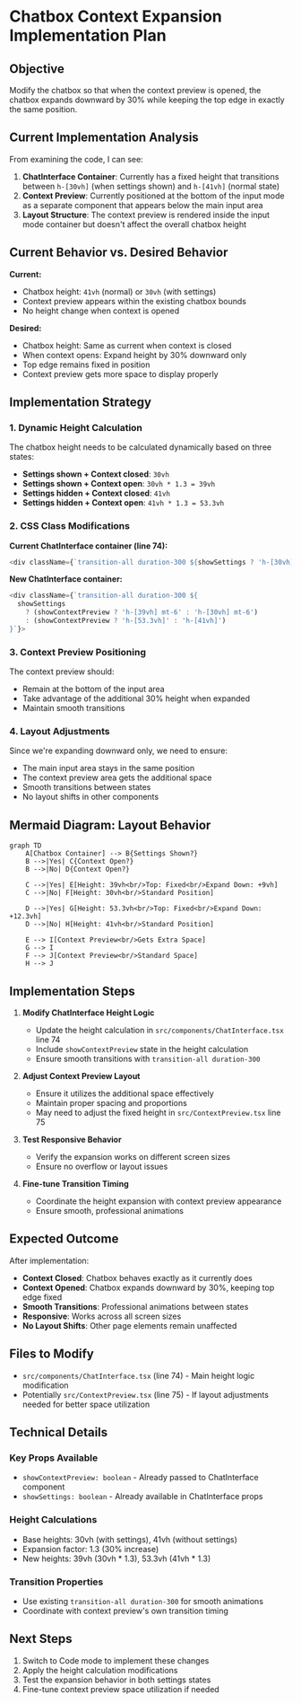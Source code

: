 # Chatbox Context Expansion Implementation Plan

## Objective
Modify the chatbox so that when the context preview is opened, the chatbox expands downward by 30% while keeping the top edge in exactly the same position.

## Current Implementation Analysis

From examining the code, I can see:

1. **ChatInterface Container**: Currently has a fixed height that transitions between `h-[30vh]` (when settings shown) and `h-[41vh]` (normal state)
2. **Context Preview**: Currently positioned at the bottom of the input mode as a separate component that appears below the main input area
3. **Layout Structure**: The context preview is rendered inside the input mode container but doesn't affect the overall chatbox height

## Current Behavior vs. Desired Behavior

**Current:**
- Chatbox height: `41vh` (normal) or `30vh` (with settings)
- Context preview appears within the existing chatbox bounds
- No height change when context is opened

**Desired:**
- Chatbox height: Same as current when context is closed
- When context opens: Expand height by 30% downward only
- Top edge remains fixed in position
- Context preview gets more space to display properly

## Implementation Strategy

### 1. Dynamic Height Calculation
The chatbox height needs to be calculated dynamically based on three states:
- **Settings shown + Context closed**: `30vh`
- **Settings shown + Context open**: `30vh * 1.3 = 39vh`
- **Settings hidden + Context closed**: `41vh` 
- **Settings hidden + Context open**: `41vh * 1.3 = 53.3vh`

### 2. CSS Class Modifications

**Current ChatInterface container (line 74):**
```typescript
<div className={`transition-all duration-300 ${showSettings ? 'h-[30vh] mt-6' : 'h-[41vh]'}`}>
```

**New ChatInterface container:**
```typescript
<div className={`transition-all duration-300 ${
  showSettings 
    ? (showContextPreview ? 'h-[39vh] mt-6' : 'h-[30vh] mt-6')
    : (showContextPreview ? 'h-[53.3vh]' : 'h-[41vh]')
}`}>
```

### 3. Context Preview Positioning
The context preview should:
- Remain at the bottom of the input area
- Take advantage of the additional 30% height when expanded
- Maintain smooth transitions

### 4. Layout Adjustments
Since we're expanding downward only, we need to ensure:
- The main input area stays in the same position
- The context preview area gets the additional space
- Smooth transitions between states
- No layout shifts in other components

## Mermaid Diagram: Layout Behavior

```mermaid
graph TD
    A[Chatbox Container] --> B{Settings Shown?}
    B -->|Yes| C{Context Open?}
    B -->|No| D{Context Open?}
    
    C -->|Yes| E[Height: 39vh<br/>Top: Fixed<br/>Expand Down: +9vh]
    C -->|No| F[Height: 30vh<br/>Standard Position]
    
    D -->|Yes| G[Height: 53.3vh<br/>Top: Fixed<br/>Expand Down: +12.3vh]
    D -->|No| H[Height: 41vh<br/>Standard Position]
    
    E --> I[Context Preview<br/>Gets Extra Space]
    G --> I
    F --> J[Context Preview<br/>Standard Space]
    H --> J
```

## Implementation Steps

1. **Modify ChatInterface Height Logic**
   - Update the height calculation in `src/components/ChatInterface.tsx` line 74
   - Include `showContextPreview` state in the height calculation
   - Ensure smooth transitions with `transition-all duration-300`

2. **Adjust Context Preview Layout**
   - Ensure it utilizes the additional space effectively
   - Maintain proper spacing and proportions
   - May need to adjust the fixed height in `src/ContextPreview.tsx` line 75

3. **Test Responsive Behavior**
   - Verify the expansion works on different screen sizes
   - Ensure no overflow or layout issues

4. **Fine-tune Transition Timing**
   - Coordinate the height expansion with context preview appearance
   - Ensure smooth, professional animations

## Expected Outcome

After implementation:
- **Context Closed**: Chatbox behaves exactly as it currently does
- **Context Opened**: Chatbox expands downward by 30%, keeping top edge fixed
- **Smooth Transitions**: Professional animations between states
- **Responsive**: Works across all screen sizes
- **No Layout Shifts**: Other page elements remain unaffected

## Files to Modify
- `src/components/ChatInterface.tsx` (line 74) - Main height logic modification
- Potentially `src/ContextPreview.tsx` (line 75) - If layout adjustments needed for better space utilization

## Technical Details

### Key Props Available
- `showContextPreview: boolean` - Already passed to ChatInterface component
- `showSettings: boolean` - Already available in ChatInterface props

### Height Calculations
- Base heights: 30vh (with settings), 41vh (without settings)
- Expansion factor: 1.3 (30% increase)
- New heights: 39vh (30vh * 1.3), 53.3vh (41vh * 1.3)

### Transition Properties
- Use existing `transition-all duration-300` for smooth animations
- Coordinate with context preview's own transition timing

## Next Steps
1. Switch to Code mode to implement these changes
2. Apply the height calculation modifications
3. Test the expansion behavior in both settings states
4. Fine-tune context preview space utilization if needed